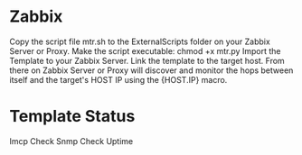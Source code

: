 # Zabbix

Copy the script file mtr.sh to the ExternalScripts folder on your Zabbix Server or Proxy.
Make the script executable: chmod +x mtr.py
Import the Template to your Zabbix Server.
Link the template to the target host. From there on Zabbix Server or Proxy will discover and monitor the hops between itself and the target's HOST IP using the {HOST.IP} macro.


# Template Status
Imcp Check
Snmp Check
Uptime
